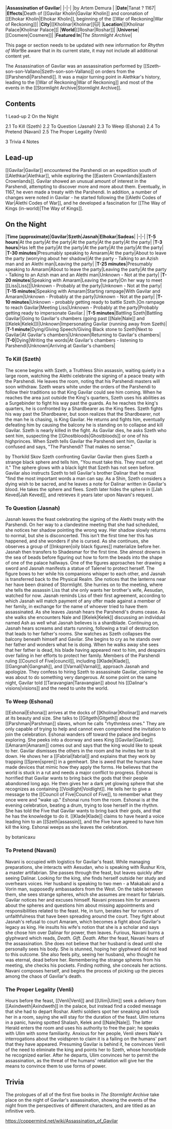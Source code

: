 |**Assassination of Gavilar**|
|-|-|
|by  Artem Demura |
|**Date**|Tanat ? 1167|
|**Effects**|Death of [[Gavilar Kholin\|Gavilar Kholin]] and coronation of [[Elhokar Kholin\|Elhokar Kholin]], beginning of the [[War of Reckoning\|War of Reckoning]]|
|**City**|[[Kholinar\|Kholinar]]🐱︎|
|**Location**|[[Kholinar Palace\|Kholinar Palace]]|
|**World**|[[Roshar\|Roshar]]|
|**Universe**|[[Cosmere\|Cosmere]]|
|**Featured In**|*The Stormlight Archive*|

This page or section needs to be updated with new information for *Rhythm of War*!Be aware that in its current state, it may not include all additional content yet.

The Assassination of Gavilar was an assassination performed by [[Szeth-son-son-Vallano\|Szeth-son-son-Vallano]] on orders from the [[Parshendi\|Parshendi]]. It was a major turning point in Alethkar's history, leading to the [[War of Reckoning\|War of Reckoning]] and most of the events in the [[Stormlight Archive\|Stormlight Archive]].

## Contents

1 Lead-up
2 On the Night

2.1 To Kill (Szeth)
2.2 To Question (Jasnah)
2.3 To Weep (Eshonai)
2.4 To Pretend (Navani)
2.5 The Proper Legality (Venli)


3 Trivia
4 Notes


## Lead-up
[[Gavilar\|Gavilar]] encountered the Parshendi on an expedition south of [[Alethkar\|Alethkar]], while exploring the [[Eastern Crownlands\|Eastern Crownlands]]. Gavilar showed an unusual amount of interest in the Parshendi, attempting to discover more and more about them. Eventually, in 1167, he even made a treaty with the Parshendi.
In addition, a number of changes were noted in Gavilar - he started following the [[Alethi Codes of War\|Alethi Codes of War]], and he developed a fascination for [[The Way of Kings (in-world)\|The Way of Kings]].

## On the Night
|**Time (approximate)**|**Gavilar**|**Szeth**|**Jasnah**|**Elhokar**|**Sadeas**|
|-|-|
|**T-5 hours**|At the party|At the party|At the party|At the party|At the party|
|**T-3 hours**|Has left the party|At the party|At the party|At the party|At the party|
|**T-30 minutes**|Presumably speaking to Amaram|At the party|About to leave the party (worrying about her shadow)|At the party - Talking to an Azish man and an Alethi man|Leaving the party|
|**T-25 minutes**|Presumably speaking to Amaram|About to leave the party|Leaving the party|At the party - Talking to an Azish man and an Alethi man|Unknown - Not at the party|
|**T-20 minutes**|Speaking with Amaram|Leaving the party|On her way to meet [[Liss\|Liss]]|Unknown - Probably at the party|Unknown - Not at the party|
|**T-15 minutes**|Speaking with Amaram|Starting rampage|With Gavilar and Amaram|Unknown - Probably at the party|Unknown - Not at the party|
|**T-10 minutes**|Unknown - probably getting ready to battle Szeth.|On rampage to reach Gavilar|Meeting Liss|Unknown - Probably at the party|Probably getting ready to impersonate Gavilar.|
|**T-5 minutes**|Battling Szeth|Battling Gavilar|Going to Gavilar's chambers (going past [[Nale\|Nale]] and [[Kelek\|Kelek]])|Unknown|Impersonating Gavilar (running away from Szeth)|
|**T-1 minute**|Dying/Giving Speech/Giving Black stone to Szeth|Next to Gavilar|At Gavilar's chambers|Unknown|Returning to Gavilar's chambers|
|**T-0**|Dying|Writing the words|At Gavilar's chambers - listening to Parshendi|Unknown|Arriving at Gavilar's chambers|

### To Kill (Szeth)
The scene begins with Szeth, a Truthless Shin assassin, waiting quietly in a large room, watching the Alethi celebrate the signing of a peace treaty with the Parshendi. He leaves the room, noting that his Parshendi masters will soon withdraw. Szeth wears white under the orders of the Parshendi to follow their traditions so that King Gavilar could see him coming.
When he reaches the area just outside the King's quarters, Szeth uses his abilities as a Surgebinder to fight his way past the guards. As he reaches the king's quarters, he is confronted by a Shardbearer as the King flees.
Szeth fights his way past the Shardbearer, but soon realizes that the Shardbearer, not the man he is chasing, is King Gavilar. He returns and fights him, eventually defeating him by causing the balcony he is standing on to collapse and kill Gavilar. Szeth is nearly killed in the fight. As Gavilar dies, he asks Szeth who sent him, suspecting the [[Ghostbloods\|Ghostbloods]] or one of his highprinces. When Szeth tells Gavilar the Parshendi sent him, Gavilar is confused and says, "The Parshendi? That makes no sense."

 by  Thorkild Skov  Szeth confronting Gavilar
Gavilar then gives Szeth a strange black sphere and tells him, "You must take this. They must not get it." The sphere glows with a black light that Szeth has not seen before. Gavilar also instructs Szeth to tell Gavilar's brother Dalinar that he must "find the most important words a man can say. As a Shin, Szeth considers a dying wish to be sacred, and he leaves a note for Dalinar written in Gavilar's blood. He takes the sphere and flees. Szeth later hides the sphere in [[Jah Keved\|Jah Keved]], and retrieves it years later upon Navani's request.

### To Question (Jasnah)
Jasnah leaves the feast celebrating the signing of the Alethi treaty with the Parshendi. On her way to a clandestine meeting that she had scheduled, she notices her shadow pointing the wrong way. Her shadow slowly returns to normal, but she is disconcerted. This isn't the first time her this has happened, and she wonders if she is cursed. As she continues, she observes a group of [[Inkspren\|oily black figures]] materialize before her. Jasnah then transfers to Shadesmar for the first time. She almost drowns in the sea of beads before figuring out how to form the beads into the shape of one of the palace hallways. One of the figures approaches her drawing a sword and Jasnah manifests a statue of Talenel to protect herself. The figure bows to her while his companions whisper to each other, and Jasnah is transferred back to the Physical Realm. She notices that the lanterns near her have been drained of Stormlight.
She hurries on to the meeting, where she tells the assassin Liss that she only wants her brother's wife, Aesudan, watched for now. Jasnah reminds Liss of their first agreement, according to which Jasnah will match payment of any offer made against a member of her family, in exchange for the name of whoever tried to have them assassinated.
As she leaves Jasnah hears the Parshendi's drums cease. As she walks she encounters Nale and [[Kelek\|Kelek]] discussing an individual named Ash as well what Jasnah believes is a shardblade. Continuing on, Jasnah hears screams and starts running, following a trail of destruction that leads to her father's rooms. She watches as Szeth collapses the balcony beneath himself and Gavilar. She begins to cry as he stands over her father and wonders what he is doing. When he walks away she sees that her father is dead, his blade having appeared next to him, and despairs over failing in her efforts to protect her family.
Members of the Parshendi ruling [[Council of Five\|council]], including [[Klade\|Klade]], [[Gangnah\|Gangnah]], and [[Varnali\|Varnali]], approach Jasnah and apologize. They confess to hiring Szeth to assassinate Gavilar, claiming he was about to do something very dangerous.
At some point on the same night, Gavilar told [[Taravangian\|Taravangian]] about his [[Dalinar's visions\|visions]] and the need to unite the world.

### To Weep (Eshonai)
[[Eshonai\|Eshonai]] arrives at the docks of [[Kholinar\|Kholinar]] and marvels at its beauty and size. She talks to [[Gitgeth\|Gitgeth]] about the [[Parshman\|Parshman]] slaves, whom he calls "rhythmless ones." They are only capable of trying to help and cannot even comprehend the invitation to join the celebration. Eshonai wanders off toward the palace and begins exploring. She peeks into a doorway and sees King [[Gavilar\|Gavilar]]. [[Amaram\|Amaram]] comes out and says that the king would like to speak to her. Gavilar dismisses the others in the room and he invites her to sit down. He shows her a [[Fabrial\|fabrial]] and explains that they work by trapping [[Spren\|spren]] in a gemheart. She is awed that the humans have made devices that mimic how they apply the forms. He believes that the world is stuck in a rut and needs a major conflict to progress. Eshonai is horrified that Gavilar wants to bring back the gods that their people abandoned long ago. He then gives her a dark yet glowing sphere that she recognizes as containing [[Voidlight\|Voidlight]]. He tells her to give a message to the [[Council of Five\|Council of Five]], to remember what they once were and "wake up." Eshonai runs from the room.
Eshonai is at the evening celebration, beating a drum, trying to lose herself in the rhythm. She has told the Five that Gavilar wants to bring back their gods, and that he has the knowledge to do it. [[Klade\|Klade]] claims to have heard a voice leading him to an [[Szeth\|assassin]], and the Five have agreed to have him kill the king. Eshonai weeps as she leaves the celebration.

 by  botanicaxu 
### To Pretend (Navani)
Navani is occupied with logistics for Gavilar's feast. While managing preparations, she interacts with Aesudan, who is speaking with Rushur Kris, a master artifabrian. She passes through the feast, but leaves quickly after seeing Dalinar. Looking for the king, she finds herself outside her study and overhears voices. Her husband is speaking to two men - a Makabaki and a Vorin man, supposedly ambassadors from the West. On the table between them, she sees strange spheres, which she assumes are meant for fabrials. Gavilar notices her and excuses himself. Navani presses him for answers about the spheres and questions him about missing appointments and responsibilities related to the feast. He, in turn, berates her for rumors of unfaithfulness that have been spreading around the court. They fight about Jasnah's refusal to court Amaram, which becomes a fight about Gavilar's legacy as king. He insults his wife's notion that she is a scholar and says she chose him over Dalinar for power, then leaves. Furious, Navani burns a glyphward which reads, *Death. Gift. Death.*
After the feast, Navani hears of the assassination. She does not believe that her husband is dead until she personally sees his body. She is stunned, hoping her glyphward did not lead to this outcome. She also feels pity, seeing her husband, who thought he was eternal, dead before her. Remembering the strange spheres from his meeting, she checks his pockets. Finding nothing, she conceals her actions. Navani composes herself, and begins the process of picking up the pieces among the chaos of Gavilar's death.

### The Proper Legality (Venli)
Hours before the feast, [[Venli\|Venli]] and [[Ulim\|Ulim]] seek a delivery from [[Axindweth\|Axindweth]] in the palace, but instead find a coded message that she had to depart Roshar. Alethi soldiers spot her sneaking and lock her in a room, saying she will stay for the duration of the feast. Ulim returns in a panic, having spotted Shalash, Kelek and [[Nale\|Nale]]. The latter Herald enters the room and uses his authority to free the pair; he speaks with Ulim with some familiarity. Anxious for her people, Venli steers Nale's interrogations about the voidspren to claim it is a failing on the humans' part that they have appeared. Presuming Gavilar is behind it, he convinces Venli of the need to eliminate the king and points her to Szeth, whose honorblade he recognized earlier. After he departs, Ulim convinces her to permit the assassination, as the threat of the humans' retaliation will give her the means to convince them to use forms of power.

## Trivia
The prologues of all of the first five books in *The Stormlight Archive* take place on the night of Gavilar's assassination, showing the events of the night from the perspectives of different characters, and are titled as an infinitive verb.


https://coppermind.net/wiki/Assassination_of_Gavilar